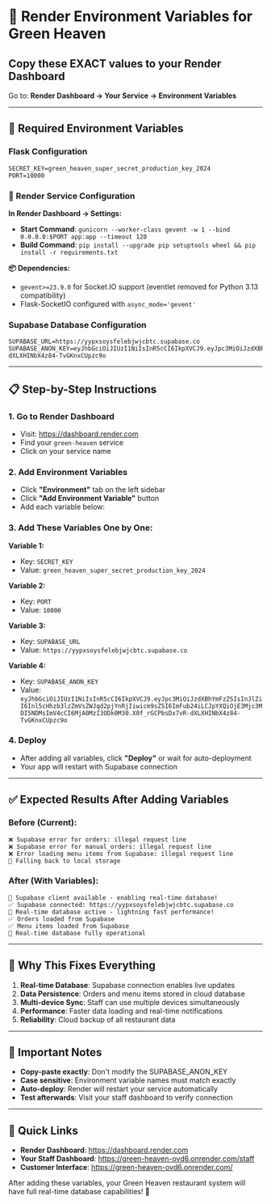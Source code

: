 # 🚀 Render Environment Variables for Green Heaven

## Copy these EXACT values to your Render Dashboard

Go to: **Render Dashboard → Your Service → Environment Variables**

---

## 🔑 Required Environment Variables

### Flask Configuration
```
SECRET_KEY=green_heaven_super_secret_production_key_2024
PORT=10000
```

### 🔧 Render Service Configuration
**In Render Dashboard → Settings:**
- **Start Command**: `gunicorn --worker-class gevent -w 1 --bind 0.0.0.0:$PORT app:app --timeout 120`
- **Build Command**: `pip install --upgrade pip setuptools wheel && pip install -r requirements.txt`

**📦 Dependencies:** 
- `gevent>=23.9.0` for Socket.IO support (eventlet removed for Python 3.13 compatibility)
- Flask-SocketIO configured with `async_mode='gevent'`

### Supabase Database Configuration
```
SUPABASE_URL=https://yypxsoysfelebjwjcbtc.supabase.co
SUPABASE_ANON_KEY=eyJhbGciOiJIUzI1NiIsInR5cCI6IkpXVCJ9.eyJpc3MiOiJzdXBhYmFzZSIsInJlZiI6Inl5cHhzb3lzZmVsZWJqd2pjYnRjIiwicm9sZSI6ImFub24iLCJpYXQiOjE3Mjc3MDI5NDMsImV4cCI6MjA0MzI3ODk0M30.X0f_rGCPbsDx7vR-dXLXHINbX4z84-TvGKnxCUpzc9o
```

---

## 📋 Step-by-Step Instructions

### 1. Go to Render Dashboard
- Visit: https://dashboard.render.com
- Find your `green-heaven` service
- Click on your service name

### 2. Add Environment Variables
- Click **"Environment"** tab on the left sidebar
- Click **"Add Environment Variable"** button
- Add each variable below:

### 3. Add These Variables One by One:

**Variable 1:**
- Key: `SECRET_KEY`
- Value: `green_heaven_super_secret_production_key_2024`

**Variable 2:**
- Key: `PORT`
- Value: `10000`

**Variable 3:**
- Key: `SUPABASE_URL`
- Value: `https://yypxsoysfelebjwjcbtc.supabase.co`

**Variable 4:**
- Key: `SUPABASE_ANON_KEY`
- Value: `eyJhbGciOiJIUzI1NiIsInR5cCI6IkpXVCJ9.eyJpc3MiOiJzdXBhYmFzZSIsInJlZiI6Inl5cHhzb3lzZmVsZWJqd2pjYnRjIiwicm9sZSI6ImFub24iLCJpYXQiOjE3Mjc3MDI5NDMsImV4cCI6MjA0MzI3ODk0M30.X0f_rGCPbsDx7vR-dXLXHINbX4z84-TvGKnxCUpzc9o`

### 4. Deploy
- After adding all variables, click **"Deploy"** or wait for auto-deployment
- Your app will restart with Supabase connection

---

## ✅ Expected Results After Adding Variables

### Before (Current):
```
❌ Supabase error for orders: illegal request line
❌ Supabase error for manual_orders: illegal request line
❌ Error loading menu items from Supabase: illegal request line
📁 Falling back to local storage
```

### After (With Variables):
```
🚀 Supabase client available - enabling real-time database!
✅ Supabase connected: https://yypxsoysfelebjwjcbtc.supabase.co
🔄 Real-time database active - lightning fast performance!
✅ Orders loaded from Supabase
✅ Menu items loaded from Supabase
💾 Real-time database fully operational
```

---

## 🎯 Why This Fixes Everything

1. **Real-time Database**: Supabase connection enables live updates
2. **Data Persistence**: Orders and menu items stored in cloud database
3. **Multi-device Sync**: Staff can use multiple devices simultaneously
4. **Performance**: Faster data loading and real-time notifications
5. **Reliability**: Cloud backup of all restaurant data

---

## 🚨 Important Notes

- **Copy-paste exactly**: Don't modify the SUPABASE_ANON_KEY
- **Case sensitive**: Environment variable names must match exactly
- **Auto-deploy**: Render will restart your service automatically
- **Test afterwards**: Visit your staff dashboard to verify connection

---

## 🔗 Quick Links

- **Render Dashboard**: https://dashboard.render.com
- **Your Staff Dashboard**: https://green-heaven-ovd6.onrender.com/staff
- **Customer Interface**: https://green-heaven-ovd6.onrender.com/

After adding these variables, your Green Heaven restaurant system will have full real-time database capabilities! 🎉